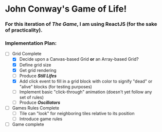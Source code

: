# John Conway's Game of Life!

### For this iteration of *The Game*, I am using ReactJS (for the sake of practicality).

### Implementation Plan:
- [ ] Grid Complete
  - [x] Decide upon a Canvas-based Grid **or** an Array-based Grid?
  - [x] Define grid size
  - [x] Get grid rendering
  - [ ] Produce <b>*Still Lifes*</b>
  - [x] Add click event to fill in a grid block with color to signify "dead" or "alive" blocks (for testing purposes)
  - [ ] Implement basic "click-through" animation (doesn't yet follow any set of rules)
  - [ ] Produce <b>*Oscillators*</b>
- [ ] Games Rules Complete
  - [ ] Tile can "look" for neighboring tiles relative to its position
  - [ ] Introduce game rules
- [ ] Game complete
